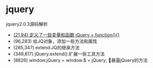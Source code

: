 # jquery
jquery2.0.3源码解析

  * [(21,94) 定义了一些变量和函数 jQuery = function(){}](./src/01.md) 
  * (96,283) 给JQ对象，添加一些方法和属性
  * (285,347) extend:JQ的继承方法
  * (349,817) jQuery.extend():扩展一些工具方法
  * (8826) window.jQuery = window.$ = jQuery; 暴露jQuery的方法

